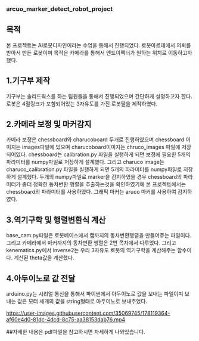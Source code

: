 ### arcuo_marker_detect_robot_project

## 목적
본 프로젝트는 AI로봇디자인이라는 수업을 통해서 진행되었다. 로봇아르테에서 의뢰를 받아서 만든 로봇이며 목적은 카메라를 통해서 엔드이펙터가 원하는 위치로 이동하고자 했다.

## 1.기구부 제작
기구부는 솔리드웍스를 하는 팀원들을 통해서 진행되었으며 간단하게 설명하고자 한다. 로봇은 4절링크가 포함되어있는 3자유도를 가진 로봇팔을 제작하였다.

## 2.카메라 보정 및 마커감지
카메라 보정은 chessboard와 charucoboard 두개로 진행하였으며 chessboard 이미지는 images파일에 있으며 charucoboard이미지는 chruco_images 파일에 저장되어있다. chessboard는 calibration.py 파일을 실행하게 되면 보정에 필요한 5개의 파라미터를 numpy파일로 저장하게 설계했다. 그리고 charuco image는 charuco_calibration.py 파일을 실행하게 되면 5개의 파라미터를 numpy파일로 저장하게 설계했다. 두개의 numpy파일로 marker을 감지하였을 경우 chessboard의 파라미터가 좀더 정확한 동차변환 행렬을 추출하는것을 확인하였기에 본 프로젝트에서는 chessboard의 파라미터를 사용하였다. 그래픽 마커는 aruco 마커를 사용하여 감지하였다.

## 3.역기구학 및 행렬변환식 계산
base_cam.py파일은 로봇베이스에서 캠까지의 동차변환행렬을 만들어주는 파일이다. 그리고 카메라에서 마커까지의 동차변환 행렬은 2번 목차에서 다루었다. 그리고 kenematics.py에서 inverse2는 우리 3자유도 로봇의 역기구학을 계산해주는 함수이다. 계산된 theta값을 계산했다.

## 4.아두이노로 값 전달
arduino.py는 시리얼 통신을 통해서 파이썬에서 아두이노로 값을 보내는 파일이며 보내는 값은 모터 세개의 값을 string형태로 아두이노로 보내주었다.



https://user-images.githubusercontent.com/35069745/178119364-af60e4d0-81dc-4dcd-8c75-aa38153dab76.mp4



##자세한 내용은 pdf파일을 참고하시면 자세하게 나와있습니다.
